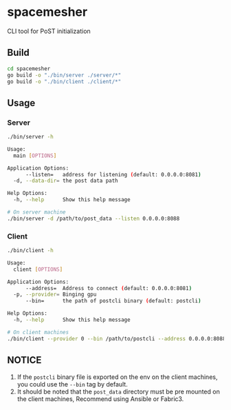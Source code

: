 # spacemesher

CLI tool for PoST initialization

## Build
```bash
cd spacemesher
go build -o "./bin/server ./server/*"
go build -o "./bin/client ./client/*"
```

## Usage
### Server
```bash
./bin/server -h
```
```bash
Usage:
  main [OPTIONS]

Application Options:
      --listen=   address for listening (default: 0.0.0.0:8081)
  -d, --data-dir= the post data path

Help Options:
  -h, --help      Show this help message
```
```bash
# On server machine
./bin/server -d /path/to/post_data --listen 0.0.0.0:8088
```
### Client
```bash
./bin/client -h
```
```bash
Usage:
  client [OPTIONS]

Application Options:
      --address=  Address to connect (default: 0.0.0.0:8081)
  -p, --provider= Binging gpu
      --bin=      the path of postcli binary (default: postcli)

Help Options:
  -h, --help      Show this help message
```
```bash
# On client machines
./bin/client --provider 0 --bin /path/to/postcli --address 0.0.0.0:8088
```

## NOTICE
1. If the `postcli` binary file is exported on the env on the client machines, you could use the `--bin` tag by default.
2. It should be noted that the `post_data` directory must be pre mounted on the client machines, Recommend using Ansible or Fabric3.
